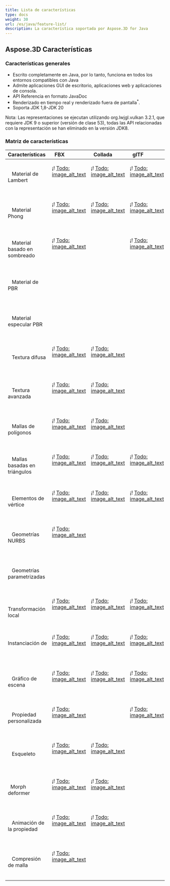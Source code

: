 ```yaml
---
title: Lista de características
type: docs
weight: 30
url: /es/java/feature-list/
description: La característica soportada por Aspose.3D for Java
---
```

##  **Aspose.3D Características**
###  **Características generales**
- Escrito completamente en Java, por lo tanto, funciona en todos los entornos compatibles con Java
- Admite aplicaciones GUI de escritorio, aplicaciones web y aplicaciones de consola.
- API Referencia en formato JavaDoc
- Renderizado en tiempo real y renderizado fuera de pantalla<sup>*</sup>.
- Soporta JDK 1,8-JDK 20



Nota: Las representaciones se ejecutan utilizando org.lwjgl.vulkan 3.2.1, que requiere JDK 9 o superior (versión de clase 53), todas las API relacionadas con la representación se han eliminado en la versión JDK8.

###  **Matriz de características**

|**Características** |` `FBX|` `Collada|` `glTF|` `glTF 2,0|` `U3D|` `PDF|` `STL|` `OBJ|` `PLY|` `3DS|` `ASE|` `X|` `3MF|` `RVM|` `Draco|
| :- | :- | :- | :- | :- | :- | :- | :- | :- | :- | :- | :- | :- | :- | :- | :- |
|` ` Material de Lambert|<p>¡! [Todo: image_alt_text](accept.png)</p><p> </p>|<p>¡! [Todo: image_alt_text](accept.png)</p><p> </p>|<p>¡! [Todo: image_alt_text](accept.png)</p><p> </p>| |<p>¡! [Todo: image_alt_text](accept.png)</p><p> </p>|<p>¡! [Todo: image_alt_text](accept.png)</p><p> </p>| |<p>¡! [Todo: image_alt_text](accept.png)</p><p> </p>| |<p>¡! [Todo: image_alt_text](accept.png)</p><p> </p>|<p>¡! [Todo: image_alt_text](accept.png)</p><p> </p>|<p>¡! [Todo: image_alt_text](accept.png)</p><p> </p>| | | |
|` ` Material Phong|<p>¡! [Todo: image_alt_text](accept.png)</p><p> </p>|<p>¡! [Todo: image_alt_text](accept.png)</p><p> </p>|<p>¡! [Todo: image_alt_text](accept.png)</p><p> </p>| |<p>¡! [Todo: image_alt_text](accept.png)</p><p> </p>|<p>¡! [Todo: image_alt_text](accept.png)</p><p> </p>| |<p>¡! [Todo: image_alt_text](accept.png)</p><p> </p>| | |<p>¡! [Todo: image_alt_text](accept.png)</p><p> </p>|<p>¡! [Todo: image_alt_text](accept.png)</p><p> </p>| | | |
|` ` Material basado en sombreado|<p>¡! [Todo: image_alt_text](accept.png)</p><p> </p>| |<p>¡! [Todo: image_alt_text](accept.png)</p><p> </p>| | | | | | | | | | | | |
|` ` Material de PBR| | | |<p>¡! [Todo: image_alt_text](accept.png)</p><p> </p>| | | | | | | | | | | |
|` ` Material especular PBR| | | |<p>¡! [Todo: image_alt_text](accept.png)</p><p> </p>| | | | | | | | | | | |
|` ` Textura difusa|<p>¡! [Todo: image_alt_text](accept.png)</p><p> </p>|<p>¡! [Todo: image_alt_text](accept.png)</p><p> </p>| |<p>¡! [Todo: image_alt_text](accept.png)</p><p> </p>|<p>¡! [Todo: image_alt_text](accept.png)</p><p> </p>|<p>¡! [Todo: image_alt_text](accept.png)</p><p> </p>| |<p>¡! [Todo: image_alt_text](accept.png)</p><p> </p>| |<p>¡! [Todo: image_alt_text](accept.png)</p><p> </p>|<p>¡! [Todo: image_alt_text](accept.png)</p><p> </p>|<p>¡! [Todo: image_alt_text](accept.png)</p><p> </p>|<p>¡! [Todo: image_alt_text](accept.png)</p><p> </p>| | |
|` ` Textura avanzada|<p>¡! [Todo: image_alt_text](accept.png)</p><p> </p>|<p>¡! [Todo: image_alt_text](accept.png)</p><p> </p>| |<p>¡! [Todo: image_alt_text](accept.png)</p><p> </p>|<p>¡! [Todo: image_alt_text](accept.png)</p><p> </p>|<p>¡! [Todo: image_alt_text](accept.png)</p><p> </p>| |<p>¡! [Todo: image_alt_text](accept.png)</p><p> </p>| | | | | | | |
|` ` Mallas de polígonos|<p>¡! [Todo: image_alt_text](accept.png)</p><p> </p>|<p>¡! [Todo: image_alt_text](accept.png)</p><p> </p>| | | | | |<p>¡! [Todo: image_alt_text](accept.png)</p><p> </p>| | | | | |<p>¡! [Todo: image_alt_text](accept.png)</p><p> </p>| |
|` ` Mallas basadas en triángulos|<p>¡! [Todo: image_alt_text](accept.png)</p><p> </p>|<p>¡! [Todo: image_alt_text](accept.png)</p><p> </p>|<p>¡! [Todo: image_alt_text](accept.png)</p><p> </p>|<p>¡! [Todo: image_alt_text](accept.png)</p><p> </p>|<p>¡! [Todo: image_alt_text](accept.png)</p><p> </p>|<p>¡! [Todo: image_alt_text](accept.png)</p><p> </p>|<p>¡! [Todo: image_alt_text](accept.png)</p><p> </p>|<p>¡! [Todo: image_alt_text](accept.png)</p><p> </p>|<p>¡! [Todo: image_alt_text](accept.png)</p><p> </p>|<p>¡! [Todo: image_alt_text](accept.png)</p><p> </p>|<p>¡! [Todo: image_alt_text](accept.png)</p><p> </p>|<p>¡! [Todo: image_alt_text](accept.png)</p><p> </p>|<p>¡! [Todo: image_alt_text](accept.png)</p><p> </p>|<p>¡! [Todo: image_alt_text](accept.png)</p><p> </p>|<p>¡! [Todo: image_alt_text](accept.png)</p><p> </p>|
|` ` Elementos de vértice|<p>¡! [Todo: image_alt_text](accept.png)</p><p> </p>|<p>¡! [Todo: image_alt_text](accept.png)</p><p> </p>|<p>¡! [Todo: image_alt_text](accept.png)</p><p> </p>|<p>¡! [Todo: image_alt_text](accept.png)</p><p> </p>|<p>¡! [Todo: image_alt_text](accept.png)</p><p> </p>|<p>¡! [Todo: image_alt_text](accept.png)</p><p> </p>| |<p>¡! [Todo: image_alt_text](accept.png)</p><p> </p>|<p>¡! [Todo: image_alt_text](accept.png)</p><p> </p>|<p>¡! [Todo: image_alt_text](accept.png)</p><p> </p>|<p>¡! [Todo: image_alt_text](accept.png)</p><p> </p>|<p>¡! [Todo: image_alt_text](accept.png)</p><p> </p>| | |<p>¡! [Todo: image_alt_text](accept.png)</p><p> </p>|
|` ` Geometrías NURBS|<p>¡! [Todo: image_alt_text](accept.png)</p><p> </p>| | | | | | | | | | | | | | |
|` ` Geometrías parametrizadas| | | | | | | | | | | | | |<p>¡! [Todo: image_alt_text](accept.png)</p><p> </p>| |
|` ` Transformación local|<p>¡! [Todo: image_alt_text](accept.png)</p><p> </p>|<p>¡! [Todo: image_alt_text](accept.png)</p><p> </p>|<p>¡! [Todo: image_alt_text](accept.png)</p><p> </p>|<p>¡! [Todo: image_alt_text](accept.png)</p><p> </p>|<p>¡! [Todo: image_alt_text](accept.png)</p><p> </p>|<p>¡! [Todo: image_alt_text](accept.png)</p><p> </p>| | | |<p>¡! [Todo: image_alt_text](accept.png)</p><p> </p>|<p>¡! [Todo: image_alt_text](accept.png)</p><p> </p>|<p>¡! [Todo: image_alt_text](accept.png)</p><p> </p>| |<p>¡! [Todo: image_alt_text](accept.png)</p><p> </p>| |
|Instanciación de ` `|<p>¡! [Todo: image_alt_text](accept.png)</p><p> </p>|<p>¡! [Todo: image_alt_text](accept.png)</p><p> </p>|<p>¡! [Todo: image_alt_text](accept.png)</p><p> </p>|<p>¡! [Todo: image_alt_text](accept.png)</p><p> </p>|<p>¡! [Todo: image_alt_text](accept.png)</p><p> </p>|<p>¡! [Todo: image_alt_text](accept.png)</p><p> </p>| | | | | | | | | |
|` ` Gráfico de escena|<p>¡! [Todo: image_alt_text](accept.png)</p><p> </p>|<p>¡! [Todo: image_alt_text](accept.png)</p><p> </p>|<p>¡! [Todo: image_alt_text](accept.png)</p><p> </p>|<p>¡! [Todo: image_alt_text](accept.png)</p><p> </p>|<p>¡! [Todo: image_alt_text](accept.png)</p><p> </p>|<p>¡! [Todo: image_alt_text](accept.png)</p><p> </p>| | | |<p>¡! [Todo: image_alt_text](accept.png)</p><p> </p>| |<p>¡! [Todo: image_alt_text](accept.png)</p><p> </p>| |<p>¡! [Todo: image_alt_text](accept.png)</p><p> </p>| |
|` ` Propiedad personalizada|<p>¡! [Todo: image_alt_text](accept.png)</p><p> </p>| |<p>¡! [Todo: image_alt_text](accept.png)</p><p> </p>|<p>¡! [Todo: image_alt_text](accept.png)</p><p> </p>| | | | | | | | | | | |
|` ` Esqueleto|<p>¡! [Todo: image_alt_text](accept.png)</p><p> </p>|<p>¡! [Todo: image_alt_text](accept.png)</p><p> </p>| | | | | | | | | | | | | |
|` `Morph deformer|<p>¡! [Todo: image_alt_text](accept.png)</p><p> </p>|<p>¡! [Todo: image_alt_text](accept.png)</p><p> </p>| | | | | | | | | | | | | |
|` ` Animación de la propiedad|<p>¡! [Todo: image_alt_text](accept.png)</p><p> </p>|<p>¡! [Todo: image_alt_text](accept.png)</p><p> </p>| | | | | | | | | | | | | |
|` ` Compresión de malla|<p>¡! [Todo: image_alt_text](accept.png)</p><p> </p>| | | |<p>¡! [Todo: image_alt_text](accept.png)</p><p> </p>|<p>¡! [Todo: image_alt_text](accept.png)</p><p> </p>| | | | | | |<p>¡! [Todo: image_alt_text](accept.png)</p><p> </p>| |<p>¡! [Todo: image_alt_text](accept.png)</p><p> </p>|

